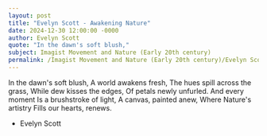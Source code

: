 ```yaml
---
layout: post
title: "Evelyn Scott - Awakening Nature"
date: 2024-12-30 12:00:00 -0000
author: Evelyn Scott
quote: "In the dawn's soft blush,"
subject: Imagist Movement and Nature (Early 20th century)
permalink: /Imagist Movement and Nature (Early 20th century)/Evelyn Scott/Evelyn Scott - Awakening Nature
---
```


In the dawn's soft blush,
A world awakens fresh,
The hues spill across the grass,
While dew kisses the edges,
Of petals newly unfurled.
And every moment
Is a brushstroke of light,
A canvas, painted anew,
Where Nature's artistry
Fills our hearts, renews.

- Evelyn Scott
